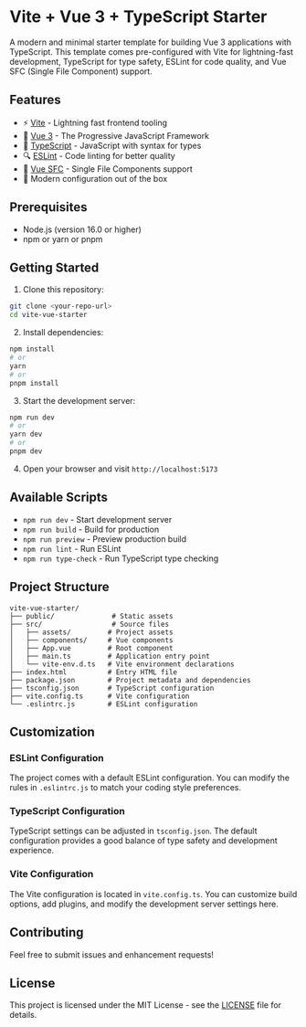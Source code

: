 # Vite + Vue 3 + TypeScript Starter

A modern and minimal starter template for building Vue 3 applications with TypeScript. This template comes pre-configured with Vite for lightning-fast development, TypeScript for type safety, ESLint for code quality, and Vue SFC (Single File Component) support.

## Features

- ⚡️ [Vite](https://vitejs.dev/) - Lightning fast frontend tooling
- 🖖 [Vue 3](https://vuejs.org/) - The Progressive JavaScript Framework
- 📝 [TypeScript](https://www.typescriptlang.org/) - JavaScript with syntax for types
- 🔍 [ESLint](https://eslint.org/) - Code linting for better quality
- 📑 [Vue SFC](https://vuejs.org/guide/scaling-up/sfc.html) - Single File Components support
- 🔧 Modern configuration out of the box

## Prerequisites

- Node.js (version 16.0 or higher)
- npm or yarn or pnpm

## Getting Started

1. Clone this repository:
```bash
git clone <your-repo-url>
cd vite-vue-starter
```

2. Install dependencies:
```bash
npm install
# or
yarn
# or
pnpm install
```

3. Start the development server:
```bash
npm run dev
# or
yarn dev
# or
pnpm dev
```

4. Open your browser and visit `http://localhost:5173`

## Available Scripts

- `npm run dev` - Start development server
- `npm run build` - Build for production
- `npm run preview` - Preview production build
- `npm run lint` - Run ESLint
- `npm run type-check` - Run TypeScript type checking

## Project Structure

```
vite-vue-starter/
├── public/              # Static assets
├── src/                 # Source files
│   ├── assets/         # Project assets
│   ├── components/     # Vue components
│   ├── App.vue         # Root component
│   ├── main.ts         # Application entry point
│   └── vite-env.d.ts   # Vite environment declarations
├── index.html          # Entry HTML file
├── package.json        # Project metadata and dependencies
├── tsconfig.json       # TypeScript configuration
├── vite.config.ts      # Vite configuration
└── .eslintrc.js        # ESLint configuration
```

## Customization

### ESLint Configuration

The project comes with a default ESLint configuration. You can modify the rules in `.eslintrc.js` to match your coding style preferences.

### TypeScript Configuration

TypeScript settings can be adjusted in `tsconfig.json`. The default configuration provides a good balance of type safety and development experience.

### Vite Configuration

The Vite configuration is located in `vite.config.ts`. You can customize build options, add plugins, and modify the development server settings here.

## Contributing

Feel free to submit issues and enhancement requests!

## License

This project is licensed under the MIT License - see the [LICENSE](LICENSE) file for details.
